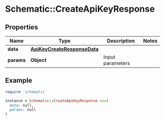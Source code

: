 # Schematic::CreateApiKeyResponse

## Properties

| Name | Type | Description | Notes |
| ---- | ---- | ----------- | ----- |
| **data** | [**ApiKeyCreateResponseData**](ApiKeyCreateResponseData.md) |  |  |
| **params** | **Object** | Input parameters |  |

## Example

```ruby
require 'schematic'

instance = Schematic::CreateApiKeyResponse.new(
  data: null,
  params: null
)
```

